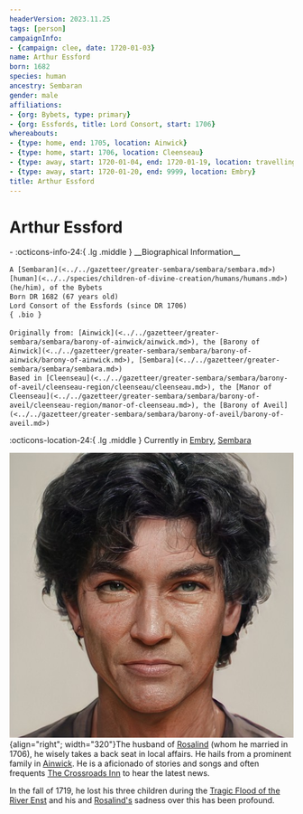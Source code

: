 ```yaml
---
headerVersion: 2023.11.25
tags: [person]
campaignInfo:
- {campaign: clee, date: 1720-01-03}
name: Arthur Essford
born: 1682
species: human
ancestry: Sembaran
gender: male
affiliations:
- {org: Bybets, type: primary}
- {org: Essfords, title: Lord Consort, start: 1706}
whereabouts:
- {type: home, end: 1705, location: Ainwick}
- {type: home, start: 1706, location: Cleenseau}
- {type: away, start: 1720-01-04, end: 1720-01-19, location: travelling to Embry}
- {type: away, start: 1720-01-20, end: 9999, location: Embry}
title: Arthur Essford
---
```

# Arthur Essford
<div class="grid cards ext-narrow-margin ext-one-column" markdown>
- :octicons-info-24:{ .lg .middle } __Biographical Information__

    A [Sembaran](<../../gazetteer/greater-sembara/sembara/sembara.md>) [human](<../../species/children-of-divine-creation/humans/humans.md>) (he/him), of the Bybets  
    Born DR 1682 (67 years old)  
    Lord Consort of the Essfords (since DR 1706)  
    { .bio }

    Originally from: [Ainwick](<../../gazetteer/greater-sembara/sembara/barony-of-ainwick/ainwick.md>), the [Barony of Ainwick](<../../gazetteer/greater-sembara/sembara/barony-of-ainwick/barony-of-ainwick.md>), [Sembara](<../../gazetteer/greater-sembara/sembara/sembara.md>)
    Based in [Cleenseau](<../../gazetteer/greater-sembara/sembara/barony-of-aveil/cleenseau-region/cleenseau/cleenseau.md>), the [Manor of Cleenseau](<../../gazetteer/greater-sembara/sembara/barony-of-aveil/cleenseau-region/manor-of-cleenseau.md>), the [Barony of Aveil](<../../gazetteer/greater-sembara/sembara/barony-of-aveil/barony-of-aveil.md>)
</div>

:octicons-location-24:{ .lg .middle } Currently in [Embry](<../../gazetteer/greater-sembara/sembara/heartlands/embry.md>), [Sembara](<../../gazetteer/greater-sembara/sembara/sembara.md>)



![Arthur Bybet Portrait](../../assets/arthur-bybet-portrait.png){align="right"; width="320"}The husband of [Rosalind](<./rosalind-essford.md>) (whom he married in 1706), he wisely takes a back seat in local affairs. He hails from a prominent family in [Ainwick](<../../gazetteer/greater-sembara/sembara/barony-of-ainwick/ainwick.md>). He is a aficionado of stories and songs and often frequents [The Crossroads Inn](<../../gazetteer/greater-sembara/sembara/barony-of-aveil/cleenseau-region/cleenseau/the-crossroads-inn.md>) to hear the latest news.

In the fall of 1719, he lost his three children during the [Tragic Flood of the River Enst](<../../events/1700s/1719/10/tragic-flood-of-the-river-enst.md>) and his and [Rosalind's](<./rosalind-essford.md>) sadness over this has been profound. 


